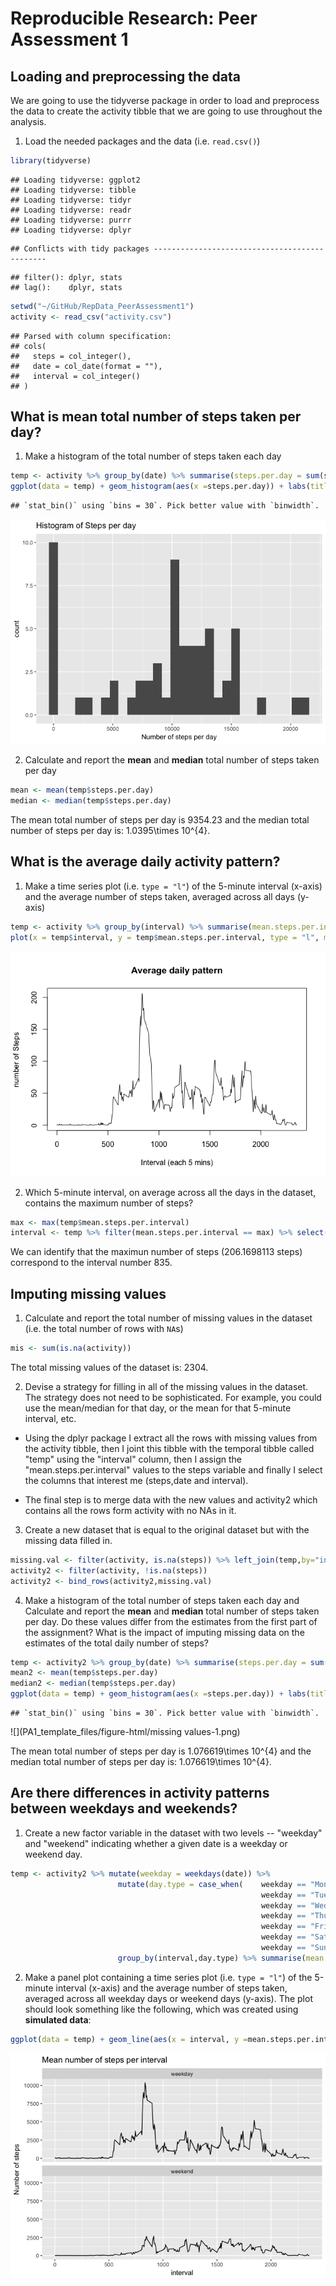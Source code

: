 # Reproducible Research: Peer Assessment 1


## Loading and preprocessing the data

We are going to use the tidyverse package in order to load and preprocess the data to create the activity tibble that we are going to use throughout the analysis.

1. Load the needed packages and the data (i.e. `read.csv()`)


```r
library(tidyverse)
```

```
## Loading tidyverse: ggplot2
## Loading tidyverse: tibble
## Loading tidyverse: tidyr
## Loading tidyverse: readr
## Loading tidyverse: purrr
## Loading tidyverse: dplyr
```

```
## Conflicts with tidy packages ----------------------------------------------
```

```
## filter(): dplyr, stats
## lag():    dplyr, stats
```

```r
setwd("~/GitHub/RepData_PeerAssessment1")
activity <- read_csv("activity.csv")
```

```
## Parsed with column specification:
## cols(
##   steps = col_integer(),
##   date = col_date(format = ""),
##   interval = col_integer()
## )
```

## What is mean total number of steps taken per day?

1. Make a histogram of the total number of steps taken each day



```r
temp <- activity %>% group_by(date) %>% summarise(steps.per.day = sum(steps,na.rm = TRUE))
ggplot(data = temp) + geom_histogram(aes(x =steps.per.day)) + labs(title = "Histogram of Steps per day") + xlab("Number of steps per day")
```

```
## `stat_bin()` using `bins = 30`. Pick better value with `binwidth`.
```

![](PA1_template_files/figure-html/timeseries-1.png)<!-- -->

2. Calculate and report the **mean** and **median** total number of steps taken per day
 

```r
mean <- mean(temp$steps.per.day)
median <- median(temp$steps.per.day)
```

The mean total number of steps per day is 9354.23 and the median total number of steps per day is: 1.0395\times 10^{4}.

## What is the average daily activity pattern?

1. Make a time series plot (i.e. `type = "l"`) of the 5-minute interval (x-axis) and the average number of steps taken, averaged across all days (y-axis)


```r
temp <- activity %>% group_by(interval) %>% summarise(mean.steps.per.interval = mean(steps,na.rm = TRUE))
plot(x = temp$interval, y = temp$mean.steps.per.interval, type = "l", main = "Average daily pattern",xlab = "Interval (each 5 mins)", ylab= "number of Steps")
```

![](PA1_template_files/figure-html/plot2-1.png)<!-- -->

2. Which 5-minute interval, on average across all the days in the dataset, contains the maximum number of steps?


```r
max <- max(temp$mean.steps.per.interval)
interval <- temp %>% filter(mean.steps.per.interval == max) %>% select(interval)
```

We can identify that the maximun number of steps (206.1698113 steps) correspond to the interval number 835.

## Imputing missing values

1. Calculate and report the total number of missing values in the dataset (i.e. the total number of rows with `NA`s)


```r
mis <- sum(is.na(activity))
```

The total missing values of the dataset is: 2304.

2. Devise a strategy for filling in all of the missing values in the dataset. The strategy does not need to be sophisticated. For example, you could use the mean/median for that day, or the mean for that 5-minute interval, etc.

* Using the dplyr package I extract all the rows with missing values from the activity tibble, then I joint this tibble with the temporal tibble called "temp" using the "interval" column, then I assign the "mean.steps.per.interval" values to the steps variable and finally I select the columns that interest me (steps,date and interval). 

* The final step is to merge data with the new values and activity2 which contains all the rows form activity with no NAs in it.

3. Create a new dataset that is equal to the original dataset but with the missing data filled in.


```r
missing.val <- filter(activity, is.na(steps)) %>% left_join(temp,by="interval") %>% mutate(steps = mean.steps.per.interval) %>% select(steps,date,interval)
activity2 <- filter(activity, !is.na(steps)) 
activity2 <- bind_rows(activity2,missing.val)
```


4. Make a histogram of the total number of steps taken each day and Calculate and report the **mean** and **median** total number of steps taken per day. Do these values differ from the estimates from the first part of the assignment? What is the impact of imputing missing data on the estimates of the total daily number of steps?


```r
temp <- activity2 %>% group_by(date) %>% summarise(steps.per.day = sum(steps))
mean2 <- mean(temp$steps.per.day)
median2 <- median(temp$steps.per.day)
ggplot(data = temp) + geom_histogram(aes(x =steps.per.day)) + labs(title = "Histogram of Steps per day without NAs") + xlab("Number of Steps per day")
```

```
## `stat_bin()` using `bins = 30`. Pick better value with `binwidth`.
```

![](PA1_template_files/figure-html/missing values-1.png)<!-- -->

The mean total number of steps per day is 1.076619\times 10^{4} and the median total number of steps per day is: 1.076619\times 10^{4}.

## Are there differences in activity patterns between weekdays and weekends?

1. Create a new factor variable in the dataset with two levels -- "weekday" and "weekend" indicating whether a given date is a weekday or weekend day.


```r
temp <- activity2 %>% mutate(weekday = weekdays(date)) %>% 
                        mutate(day.type = case_when(    weekday == "Monday" ~ "weekday",
                                                        weekday == "Tuesday" ~ "weekday",
                                                        weekday == "Wednesday" ~ "weekday",
                                                        weekday == "Thursday" ~ "weekday",
                                                        weekday == "Friday" ~ "weekday",
                                                        weekday == "Saturday" ~ "weekend",
                                                        weekday == "Sunday" ~ "weekend")) %>%
                        group_by(interval,day.type) %>% summarise(mean.steps.per.interval = sum(steps))
```

2. Make a panel plot containing a time series plot (i.e. `type = "l"`) of the 5-minute interval (x-axis) and the average number of steps taken, averaged across all weekday days or weekend days (y-axis). The plot should look something like the following, which was created using **simulated data**:


```r
ggplot(data = temp) + geom_line(aes(x = interval, y =mean.steps.per.interval)) + facet_wrap(~day.type,nrow = 2) + labs(title = "Mean number of steps per interval") + ylab("Number of steps")
```

![](PA1_template_files/figure-html/plot3-1.png)<!-- -->
